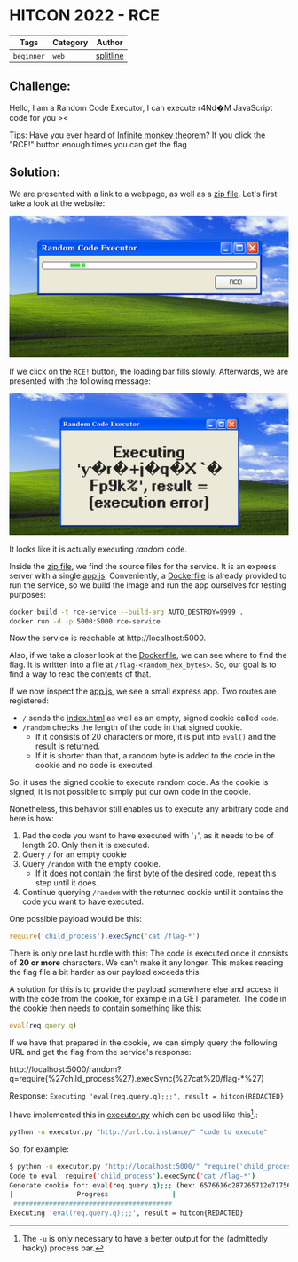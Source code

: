 # HITCON 2022 - RCE

| Tags       | Category | Author                                    |
|------------|----------|-------------------------------------------|
| `beginner` | `web`    | [splitline](https://github.com/splitline) | 


## Challenge:

Hello, I am a Random Code Executor, I can execute r4Nd�M JavaScript code for you ><

Tips:
Have you ever heard of [Infinite monkey theorem](https://en.wikipedia.org/wiki/Infinite_monkey_theorem)? If you click the "RCE!" button enough times you can get the flag

## Solution:

We are presented with a link to a webpage, as well as a [zip file](assets/rce-4bc5d3c73ac0fd8c0b098e9e7ac5a2e1c7a2fcf6.zip). Let's first take a look at the website:

[<img src="assets/screen1.png" alt="screen1.png" width="800"/>](assets/screen1.png)

If we click on the `RCE!` button, the loading bar fills slowly. Afterwards, we are presented with the following message:

[<img src="assets/screen2.png" alt="screen2.png" width="800"/>](assets/screen2.png)

It looks like it is actually executing *random* code.

Inside the [zip file](assets/rce-4bc5d3c73ac0fd8c0b098e9e7ac5a2e1c7a2fcf6.zip), we find the source files for the service. It is an express server with a single [app.js](assets/app.js). Conveniently, a [Dockerfile](assets/Dockerfile) is already provided to run the service, so we build the image and run the app ourselves for testing purposes:

```bash
docker build -t rce-service --build-arg AUTO_DESTROY=9999 .
docker run -d -p 5000:5000 rce-service
```

Now the service is reachable at http://localhost:5000.

Also, if we take a closer look at the [Dockerfile](assets/Dockerfile), we can see where to find the flag. It is written into a file at `/flag-<random_hex_bytes>`. So, our goal is to find a way to read the contents of that.

If we now inspect the [app.js](assets/app.js), we see a small express app. Two routes are registered:

- `/` sends the [index.html](assets/index.html) as well as an empty, signed cookie called `code`.
- `/random` checks the length of the code in that signed cookie. 
    - If it consists of 20 characters or more, it is put into `eval()` and the result is returned. 
    - If it is shorter than that, a random byte is added to the code in the cookie and no code is executed.

So, it uses the signed cookie to execute random code. As the cookie is signed, it is not possible to simply put our own code in the cookie.

Nonetheless, this behavior still enables us to execute any arbitrary code and here is how:

1. Pad the code you want to have executed with '`;`', as it needs to be of length 20. Only then it is executed.
2. Query `/` for an empty cookie
3. Query `/random` with the empty cookie.
    - If it does not contain the first byte of the desired code, repeat this step until it does.
4. Continue querying `/random` with the returned cookie until it contains the code you want to have executed.

One possible payload would be this:
```javascript
require('child_process').execSync('cat /flag-*')
```

There is only one last hurdle with this: The code is executed once it consists of **20 or more** characters. We can't make it any longer. This makes reading the flag file a bit harder as our payload exceeds this.

A solution for this is to provide the payload somewhere else and access it with the code from the cookie, for example in a GET parameter. The code in the cookie then needs to contain something like this: 
```javascript
eval(req.query.q)
```

If we have that prepared in the cookie, we can simply query the following URL and get the flag from the service's response:

http://localhost:5000/random?q=require(%27child_process%27).execSync(%27cat%20/flag-*%27)

Response: `Executing 'eval(req.query.q);;;', result = hitcon{REDACTED}`

I have implemented this in [executor.py](executor.py) which can be used like this[^1].:

```bash
python -u executor.py "http://url.to.instance/" "code to execute"
```

So, for example:

```bash
$ python -u executor.py "http://localhost:5000/" "require('child_process').execSync('cat /flag-*')"
Code to eval: require('child_process').execSync('cat /flag-*')
Generate cookie for: eval(req.query.q);;; (hex: 6576616c287265712e71756572792e71293b3b3b)
|                Progress                |
 ########################################
Executing 'eval(req.query.q);;;', result = hitcon{REDACTED}
```


[^1]: The `-u` is only necessary to have a better output for the (admittedly hacky) process bar.